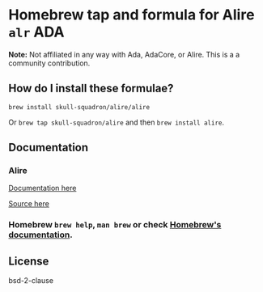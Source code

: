 # Homebrew tap and formula for Alire `alr` ADA

**Note:** Not affiliated in any way with Ada, AdaCore, or Alire. This is a a community contribution.

## How do I install these formulae?

`brew install skull-squadron/alire/alire`

Or `brew tap skull-squadron/alire` and then `brew install alire`.

## Documentation

### Alire

[Documentation here](https://alire.ada.dev/)

[Source here](https://github.com/alire-project/alire/)

### Homebrew `brew help`, `man brew` or check [Homebrew's documentation](https://docs.brew.sh).

## License

bsd-2-clause
